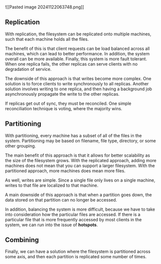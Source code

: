 
![[Pasted image 20241122063748.png]]


## Replication 

With replication, the filesystem can be replicated onto multiple machines, such that each machine holds all the files.

The benefit of this is that client requests can be load balanced across all machines, which can lead to better performance. In addition, the system overall can be more available. Finally, this system is more fault tolerant. When one replica fails, the other replicas can serve clients with no degradation of service.

The downside of this approach is that writes become more complex. One solution is to force clients to write synchronously to all replicas. Another solution involves writing to one replica, and then having a background job asynchronously propagate the write to the other replicas.

If replicas get out of sync, they must be reconciled. One simple reconciliation technique is voting, where the majority wins.


## Partitioning

With partitioning, every machine has a subset of all of the files in the system. Partitioning may be based on filename, file type, directory, or some other grouping.

The main benefit of this approach is that it allows for better scalability as the size of the filesystem grows. With the replicated approach, adding more machines does not mean that you can support a larger filesystem. With the partitioned approach, more machines does mean more files.

As well, writes are simple. Since a single file only lives on a single machine, writes to that file are localized to that machine.

A main downside of this approach is that when a partition goes down, the data stored on that partition can no longer be accessed.

In addition, balancing the system is more difficult, because we have to take into consideration how the particular files are accessed. If there is a particular file that is more frequently accessed by most clients in the system, we can run into the issue of **hotspots**.


## Combining 

Finally, we can have a solution where the filesystem is partitioned across some axis, and then each partition is replicated some number of times.

